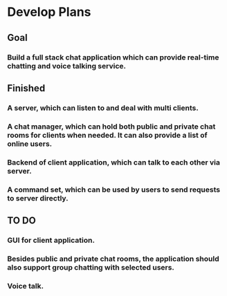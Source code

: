 # Develop Plans


## Goal
### Build a full stack chat application which can provide real-time chatting and voice talking service.


## Finished
### A server, which can listen to and deal with multi clients.
### A chat manager, which can hold both public and private chat rooms for clients when needed. It can also provide a list of online users.
### Backend of client application, which can talk to each other via server. 
### A command set, which can be used by users to send requests to server directly. 


## TO DO
### GUI for client application.
### Besides public and private chat rooms, the application should also support group chatting with selected users.
### Voice talk.
